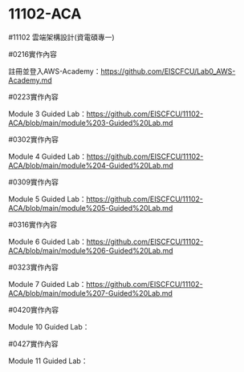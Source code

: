 # 11102-ACA


#11102 雲端架構設計(資電碩專一)

#0216實作內容

註冊並登入AWS-Academy：https://github.com/EISCFCU/Lab0_AWS-Academy.md

#0223實作內容

Module 3 Guided Lab：https://github.com/EISCFCU/11102-ACA/blob/main/module%203-Guided%20Lab.md

#0302實作內容

Module 4 Guided Lab：https://github.com/EISCFCU/11102-ACA/blob/main/module%204-Guided%20Lab.md

#0309實作內容

Module 5 Guided Lab：https://github.com/EISCFCU/11102-ACA/blob/main/module%205-Guided%20Lab.md

#0316實作內容

Module 6 Guided Lab：https://github.com/EISCFCU/11102-ACA/blob/main/module%206-Guided%20Lab.md

#0323實作內容

Module 7 Guided Lab：https://github.com/EISCFCU/11102-ACA/blob/main/module%207-Guided%20Lab.md

#0420實作內容

Module 10 Guided Lab：

#0427實作內容

Module 11 Guided Lab：
